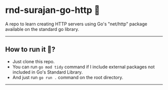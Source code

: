 # rnd-surajan-go-http 📡
A repo to learn creating HTTP servers using Go's "net/http" package available on the standard go library.

---

## How to run it 🤔?
- Just clone this repo.
- You can run `go mod tidy` command if I include external packages not included in Go's Standard Library.
- And just run `go run .` command on the root directory.

---
